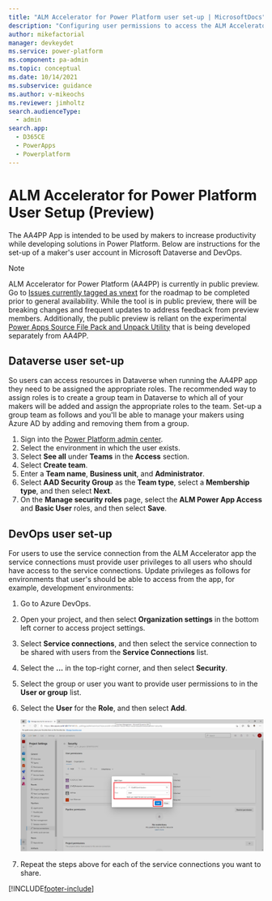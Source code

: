 ```yaml
---
title: "ALM Accelerator for Power Platform user set-up | MicrosoftDocs"
description: "Configuring user permissions to access the ALM Accelerator for Power Platform app and pipelines."
author: mikefactorial
manager: devkeydet
ms.service: power-platform
ms.component: pa-admin
ms.topic: conceptual
ms.date: 10/14/2021
ms.subservice: guidance
ms.author: v-mikeochs
ms.reviewer: jimholtz
search.audienceType: 
  - admin
search.app: 
  - D365CE
  - PowerApps
  - Powerplatform
---
```

# ALM Accelerator for Power Platform User Setup (Preview)

The AA4PP App is intended to be used by makers to increase productivity while developing solutions in Power Platform. Below are instructions for the set-up of a maker's user account in Microsoft Dataverse and DevOps.

> [!NOTE]
> ALM Accelerator for Power Platform (AA4PP) is currently in public preview. Go to [Issues currently tagged as vnext](https://github.com/microsoft/coe-starter-kit/issues?q=is%3Aopen+is%3Aissue+label%3Aalm-accelerator+label%3Avnext) for the roadmap to be completed prior to general availability. While the tool is in public preview, there will be breaking changes and frequent updates to address feedback from preview members. Additionally, the public preview is reliant on the experimental [Power Apps Source File Pack and Unpack Utility](https://github.com/microsoft/PowerApps-Language-Tooling) that is being developed separately from AA4PP.

## Dataverse user set-up

So users can access resources in Dataverse when running the AA4PP app they need to be assigned the appropriate roles. The recommended way to assign roles is to create a group team in Dataverse to which all of your makers will be added and assign the appropriate roles to the team. Set-up a group team as follows and you'll be able to manage your makers using Azure AD by adding and removing them from a group.

1. Sign into the [Power Platform admin center](https://admin.powerplatform.microsoft.com/).
1. Select the environment in which the user exists.
1. Select **See all** under **Teams** in the **Access** section.
1. Select **Create team**.
1. Enter a **Team name**, **Business unit**, and **Administrator**. 
1. Select **AAD Security Group** as the **Team type**, select a **Membership type**, and then select **Next**.
1. On the **Manage security roles** page, select the **ALM Power App Access** and **Basic User** roles, and then select **Save**.

## DevOps user set-up

For users to use the service connection from the ALM Accelerator app the service connections must provide user privileges to all users who should have access to the service connections. Update privileges as follows for environments that user's should be able to access from the app, for example, development environments:

1. Go to Azure DevOps.

1. Open your project, and then select **Organization settings** in the bottom left corner to access project settings.

1. Select **Service connections**, and then select the service connection to be shared with users from the **Service Connections** list.

1. Select the **...** in the top-right corner, and then select **Security**.

1. Select the group or user you want to provide user permissions to in the **User or group** list.

1. Select the **User** for the **Role**, and then select **Add**.

   ![Select the group, user, and role](media/setup-almacceleratorpowerplatform-users/SetServiceConnectionPermissions.png)

1. Repeat the steps above for each of the service connections you want to share.

[!INCLUDE[footer-include](../../includes/footer-banner.md)]
